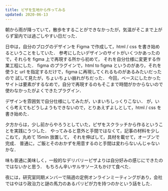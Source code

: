 ```yaml
---
title: ピザを生地から作ってみる
updated: 2020-06-13
---
```


朝から雨が降っていて，散歩をすることができなかったが，気温がそこまで上がらず室内では過ごしやすい日だった．

日中は，自分のブログのデザインを Figma で作成して，html / css を書き始めるということをしていた．
参考にしたいデザインのサイトがいくつかあったので，それらを figma 上で再現する所から初めて，
それを自分仕様に変更する作業工程にした．
figma のプラグインで，html to figma というのがあり，それを使うと url を指定するだけで，figma に再現してくれるものがあるみたいだったので
試して見たが，ちょいちょい崩れがちだった．
今回，ベースにしたかったサイトは要素がするなめで，自分で再現するのもそこまで時間がかからないので使わなかったがよくできたプラグイン．

デザインを雰囲気で自分仕様にしてみたが，いまいちしっくりこない．
が，いくら考えてもどうしようもできないので，とりあえずよしとして，html / css を書き始めた．

夕方からは，少し前からやろうとしていた，ピザをスクラッチから作るということを実践にうつした．
やってみると意外と手間ではなくて，記事の材料を少しこねて，丸めて 15min 放置して，
それを伸ばして，具材を載せて，オーブンで完成．
普通に，ご飯とそのおかずを用意するのと手間は変わらないんじゃないかな．

味も普通に美味しく，一般的なデリバリーピザよりは自分好みの感じにできたのではないかと思う．
もちろん辛いサルサソースもかけて食べた．

夜には，研究室同期メンバーで隔週の定例オンラインミーティングがあり，会社ではやはり政治力と謎の馬力のあるパリピが力を持つのかという話をした．
